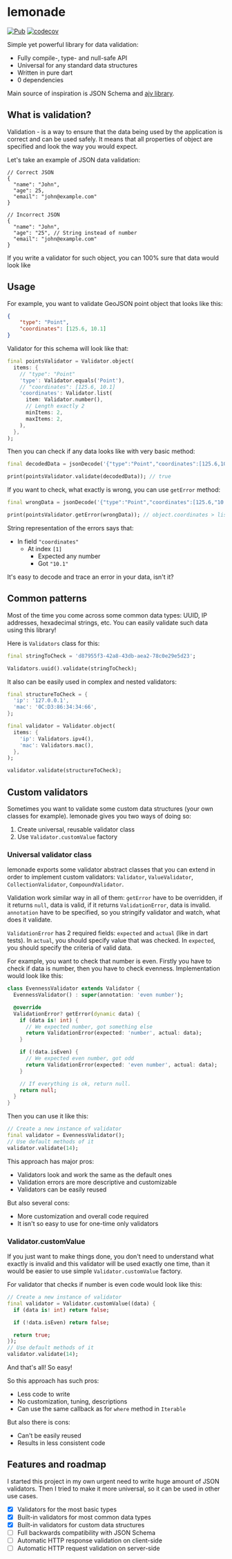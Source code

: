 # lemonade

[![Pub](https://img.shields.io/pub/v/lemonade.svg)](https://pub.dev/packages/bloc)
[![codecov](https://codecov.io/gh/uSlashVlad/lemonade/branch/main/graph/badge.svg?token=3N68H7WOFF)](https://codecov.io/gh/uSlashVlad/lemonade)

Simple yet powerful library for data validation:
- Fully compile-, type- and null-safe API
- Universal for any standard data structures
- Written in pure dart
- 0 dependencies

Main source of inspiration is JSON Schema and [ajv library](https://www.npmjs.com/package/ajv).

## What is validation?

Validation - is a way to ensure that the data being used by the application is correct and can be used safely.
It means that all properties of object are specified and look the way you would expect.

Let's take an example of JSON data validation:

```json5
// Correct JSON
{
  "name": "John",
  "age": 25,
  "email": "john@example.com"
}
```

```json5
// Incorrect JSON
{
  "name": "John",
  "age": "25", // String instead of number
  "email": "john@example.com"
}
```

If you write a validator for such object, you can 100% sure that data would look like 

## Usage

For example, you want to validate GeoJSON point object that looks like this:

```json
{
    "type": "Point",
    "coordinates": [125.6, 10.1]
}
```

Validator for this schema will look like that:

```dart
final pointsValidator = Validator.object(
  items: {
    // "type": "Point"
    'type': Validator.equals('Point'),
    // "coordinates": [125.6, 10.1]
    'coordinates': Validator.list(
      item: Validator.number(),
      // Length exactly 2
      minItems: 2,
      maxItems: 2,
    ),
  },
);
```

Then you can check if any data looks like with very basic method:

```dart
final decodedData = jsonDecode('{"type":"Point","coordinates":[125.6,10.1]}');

print(pointsValidator.validate(decodedData)); // true
```

If you want to check, what exactly is wrong, you can use `getError` method:

```dart
final wrongData = jsonDecode('{"type":"Point","coordinates":[125.6,"10.1"]}');

print(pointsValidator.getError(wrongData)); // object.coordinates > list<number>[1] > expected(number).got(10.1)
```

String representation of the errors says that:

- In field `"coordinates"`
  - At index `[1]`
    - Expected any number
    - Got `"10.1"`

It's easy to decode and trace an error in your data, isn't it?

## Common patterns

Most of the time you come across some common data types: UUID, IP addresses, hexadecimal strings, etc.
You can easily validate such data using this library!

Here is `Validators` class for this:

```dart
final stringToCheck = 'd87955f3-42a8-43db-aea2-78c0e29e5d23';

Validators.uuid().validate(stringToCheck);
```

It also can be easily used in complex and nested validators:

```dart
final structureToCheck = {
  'ip': '127.0.0.1',
  'mac': '0C:D3:86:34:34:66',
};

final validator = Validator.object(
  items: {
    'ip': Validators.ipv4(),
    'mac': Validators.mac(),
  },
);

validator.validate(structureToCheck);
```

## Custom validators

Sometimes you want to validate some custom data structures (your own classes for example).
lemonade gives you two ways of doing so:

1. Create universal, reusable validator class
2. Use `Validator.customValue` factory

### Universal validator class

lemonade exports some validator abstract classes that you can extend in order to implement custom validators:
`Validator`, `ValueValidator`, `CollectionValidator`, `CompoundValidator`.

Validation work similar way in all of them:
`getError` have to be overridden,
if it returns `null`, data is valid,
if it returns `ValidationError`, data is invalid.
`annotation` have to be specified, so you stringify validator and watch, what does it validate.

`ValidationError` has 2 required fields: `expected` and `actual` (like in dart tests).
In `actual`, you should specify value that was checked.
In `expected`, you should specify the criteria of valid data.

For example, you want to check that number is even.
Firstly you have to check if data is number, then you have to check evenness.
Implementation would look like this:

```dart
class EvennessValidator extends Validator {
  EvennessValidator() : super(annotation: 'even number');

  @override
  ValidationError? getError(dynamic data) {
    if (data is! int) {
      // We expected number, got something else
      return ValidationError(expected: 'number', actual: data);
    }

    if (!data.isEven) {
      // We expected even number, got odd
      return ValidationError(expected: 'even number', actual: data);
    }

    // If everything is ok, return null.
    return null;
  }
}
```

Then you can use it like this:

```dart
// Create a new instance of validator
final validator = EvennessValidator();
// Use default methods of it
validator.validate(14);
```

This approach has major pros:

- Validators look and work the same as the default ones
- Validation errors are more descriptive and customizable
- Validators can be easily reused

But also several cons:

- More customization and overall code required
- It isn't so easy to use for one-time only validators

### Validator.customValue

If you just want to make things done,
you don't need to understand what exactly is invalid
and this validator will be used exactly one time,
than it would be easier to use simple `Validator.customValue` factory.

For validator that checks if number is even code would look like this:

```dart
// Create a new instance of validator
final validator = Validator.customValue((data) {
  if (data is! int) return false;

  if (!data.isEven) return false;

  return true;
});
// Use default methods of it
validator.validate(14);
```

And that's all! So easy!

So this approach has such pros:

- Less code to write
- No customization, tuning, descriptions
- Can use the same callback as for `where` method in `Iterable`

But also there is cons:

- Can't be easily reused
- Results in less consistent code

[//]: # (TODO: Add info about mappers)

## Features and roadmap

I started this project in my own urgent need to write huge amount of JSON validators.
Then I tried to make it more universal, so it can be used in other use cases.

- [x] Validators for the most basic types
- [x] Built-in validators for most common data types
- [x] Built-in validators for custom data structures
- [ ] Full backwards compatibility with JSON Schema
- [ ] Automatic HTTP response validation on client-side
- [ ] Automatic HTTP request validation on server-side
